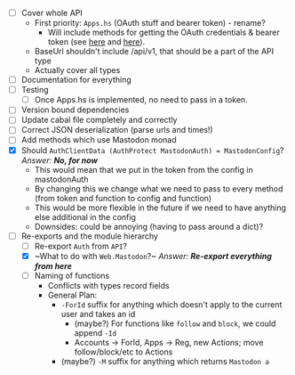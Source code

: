 - [ ] Cover whole API
  - First priority: `Apps.hs` (OAuth stuff and bearer token) - rename?
    - Will include methods for getting the OAuth credentials & bearer token (see [here](https://github.com/tootsuite/mastodon/blob/master/docs/Using-the-API/API.md#apps) and [here](https://github.com/tootsuite/mastodon/blob/master/docs/Using-the-API/Testing-with-cURL.md)).
  - BaseUrl shouldn't include /api/v1, that should be a part of the API type
  - Actually cover all types
- [ ] Documentation for everything
- [ ] Testing
  - [ ] Once Apps.hs is implemented, no need to pass in a token.
- [ ] Version bound dependencies
- [ ] Update cabal file completely and correctly
- [ ] Correct JSON deserialization (parse urls and times!)
- [ ] Add methods which use Mastodon monad
- [x] Should `AuthClientData (AuthProtect MastodonAuth) = MastodonConfig`? _Answer: **No, for now**_
  - This would mean that we put in the token from the config in mastodonAuth
  - By changing this we change what we need to pass to every method (from token and function to config and function)
  - This would be more flexible in the future if we need to have anything else additional in the config
  - Downsides: could be annoying (having to pass around a dict)?
- [ ] Re-exports and the module hierarchy
  - [ ] Re-export `Auth` from `API`?
  - [x] ~What to do with `Web.Mastodon`?~ _Answer: **Re-export everything from here**_
  - [ ] Naming of functions
    - Conflicts with types record fields
    - General Plan:
      - `-ForId` suffix for anything which doesn't apply to the current user and takes an id
        - (maybe?) For functions like `follow` and `block`, we could append `-Id`
        - Accounts -> ForId, Apps -> Reg, new Actions; move follow/block/etc to Actions
      - (maybe?) `-M` suffix for anything which returns `Mastodon a`
